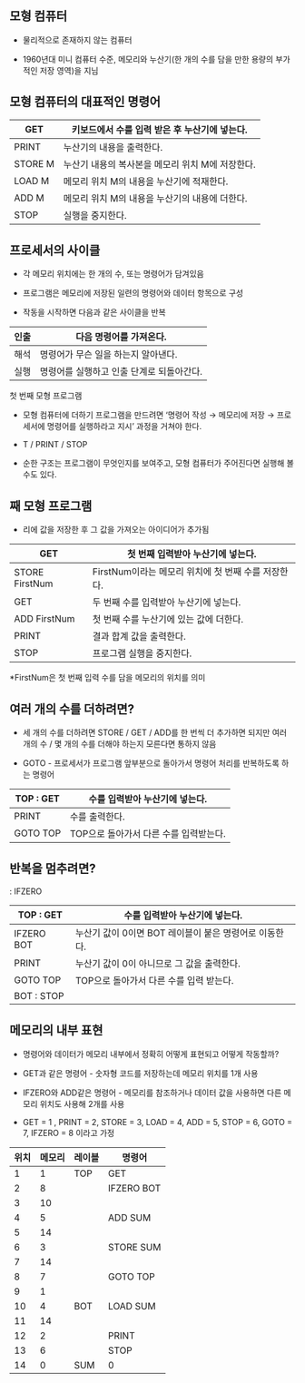 ## 모형 컴퓨터

- 물리적으로 존재하지 않는 컴퓨터

- 1960년대 미니 컴퓨터 수준, 메모리와 누산기(한 개의 수를 담을 만한 용량의 부가적인 저장 영역)을 지님

## 모형 컴퓨터의 대표적인 명령어

| GET | 키보드에서 수를 입력 받은 후 누산기에 넣는다. |
| --- | --- |
| PRINT | 누산기의 내용을 출력한다. |
| STORE M | 누산기 내용의 복사본을 메모리 위치 M에 저장한다. |
| LOAD M | 메모리 위치 M의 내용을 누산기에 적재한다. |
| ADD M | 메모리 위치 M의 내용을 누산기의 내용에 더한다. |
| STOP | 실행을 중지한다. |

## 프로세서의 사이클

- 각 메모리 위치에는 한 개의 수, 또는 명령어가 담겨있음

- 프로그램은 메모리에 저장된 일련의 명령어와 데이터 항목으로 구성

- 작동을 시작하면 다음과 같은 사이클을 반복

| 인출 |  다음 명령어를 가져온다. |
| --- | --- |
| 해석 | 명령어가 무슨 일을 하는지 알아낸다. |
| 실행 | 명령어를 실행하고 인출 단계로 되돌아간다. |

첫 번째 모형 프로그램

- 모형 컴퓨터에 더하기 프로그램을 만드려면 ‘명령어 작성 → 메모리에 저장 → 프로세서에 명령어를 실행하라고 지시’ 과정을 거쳐야 한다.

- T / PRINT / STOP

- 순한 구조는 프로그램이 무엇인지를 보여주고, 모형 컴퓨터가 주어진다면 실행해 볼 수도 있다.

## 째 모형 프로그램

- 리에 값을 저장한 후 그 값을 가져오는 아이디어가 추가됨

| GET | 첫 번째 입력받아 누산기에 넣는다. |
| --- | --- |
| STORE FirstNum | FirstNum이라는 메모리 위치에 첫 번째 수를 저장한다. |
| GET | 두 번째 수를 입력받아 누산기에 넣는다. |
| ADD FirstNum | 첫 번째 수를 누산기에 있는 값에 더한다. |
| PRINT | 결과 합계 값을 출력한다. |
| STOP | 프로그램 실행을 중지한다. |

*FirstNum은 첫 번째 입력 수를 담을 메모리의 위치를 의미

## 여러 개의 수를 더하려면?

- 세 개의 수를 더하려면 STORE / GET / ADD를 한 번씩 더 추가하면 되지만 여러 개의 수 / 몇 개의 수를 더해야 하는지 모른다면 통하지 않음

- GOTO - 프로세서가 프로그램 앞부분으로 돌아가서 명령어 처리를 반복하도록 하는 명령어

| TOP : GET | 수를 입력받아 누산기에 넣는다. |
| --- | --- |
| PRINT | 수를 출력한다. |
| GOTO TOP | TOP으로 돌아가서 다른 수를 입력받는다. |

## 반복을 멈추려면?

: IFZERO

| TOP : GET | 수를 입력받아 누산기에 넣는다. |
| --- | --- |
| IFZERO BOT | 누산기 값이 0이면 BOT 레이블이 붙은 명령어로 이동한다. |
| PRINT | 누산기 값이 0이 아니므로 그 값을 출력한다. |
| GOTO TOP | TOP으로 돌아가서 다른 수를 입력 받는다. |
| BOT : STOP |  |

## 메모리의 내부 표현

- 명령어와 데이터가 메모리 내부에서 정확히 어떻게 표현되고 어떻게 작동할까?

- GET과 같은 명령어 - 숫자형 코드를 저장하는데 메모리 위치를 1개 사용

- IFZERO와 ADD같은 명령어 - 메모리를 참조하거나 데이터 값을 사용하면 다른 메모리 위치도 사용해 2개를 사용

- GET = 1 , PRINT = 2, STORE = 3, LOAD = 4, ADD = 5, STOP = 6, GOTO = 7, IFZERO = 8 이라고 가정

| 위치 | 메모리 | 레이블 | 명령어 |
| --- | --- | --- | --- |
| 1 | 1 | TOP | GET |
| 2 | 8 |  | IFZERO BOT |
| 3 | 10 |  |  |
| 4 | 5 |  | ADD SUM |
| 5 | 14 |  |  |
| 6 | 3 |  | STORE SUM |
| 7 | 14 |  |  |
| 8 | 7 |  | GOTO TOP |
| 9 | 1 |  |  |
| 10 | 4 | BOT | LOAD SUM |
| 11 | 14 |  |  |
| 12 | 2 |  | PRINT |
| 13 | 6 |  | STOP  |
| 14 | 0 | SUM | 0 |
